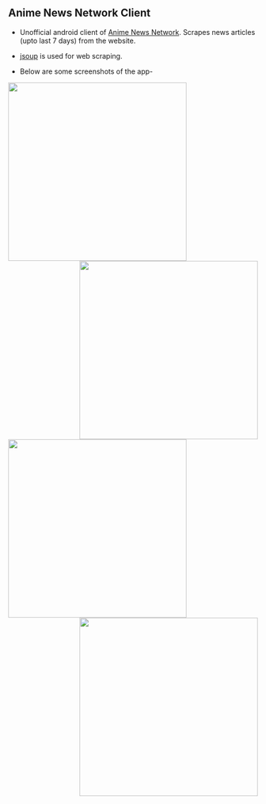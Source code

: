 ## Anime News Network Client

* Unofficial android client of [Anime News Network](https://www.animenewsnetwork.com/). Scrapes news articles (upto last 7 days) from the website.

* [jsoup](https://jsoup.org/) is used for web scraping.

* Below are some screenshots of the app-

<img src="https://user-images.githubusercontent.com/35342732/60393380-269cef80-9b32-11e9-9771-6a578b8501c0.png" width="360" align="left"> <img src="https://user-images.githubusercontent.com/35342732/60393389-69f75e00-9b32-11e9-8bde-b29a0304b2cb.png" width="360" align="right">


<img src="https://user-images.githubusercontent.com/35342732/60393409-ae82f980-9b32-11e9-89c5-bcbc7ff19200.png" width="360" align="left"> <img src="https://user-images.githubusercontent.com/35342732/60393421-cbb7c800-9b32-11e9-93e1-38291ef00d80.png" width="360" align="right">